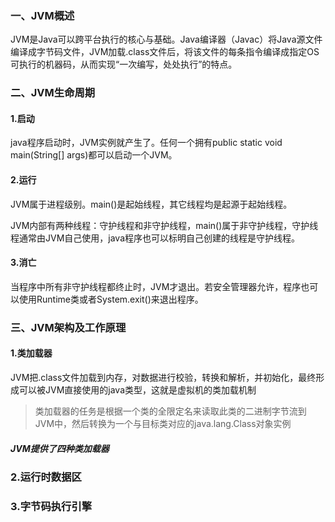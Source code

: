 ### 一、JVM概述

JVM是Java可以跨平台执行的核心与基础。Java编译器（Javac）将Java源文件编译成字节码文件，JVM加载.class文件后，将该文件的每条指令编译成指定OS可执行的机器码，从而实现“一次编写，处处执行”的特点。

### 二、JVM生命周期

#### 1.启动

 java程序启动时，JVM实例就产生了。任何一个拥有public static void main(String[] args)都可以启动一个JVM。

#### 2.运行

JVM属于进程级别。main()是起始线程，其它线程均是起源于起始线程。

JVM内部有两种线程：守护线程和非守护线程，main()属于非守护线程，守护线程通常由JVM自己使用，java程序也可以标明自己创建的线程是守护线程。

#### 3.消亡

当程序中所有非守护线程都终止时，JVM才退出。若安全管理器允许，程序也可以使用Runtime类或者System.exit()来退出程序。

### 三、JVM架构及工作原理

#### 1.类加载器

JVM把.class文件加载到内存，对数据进行校验，转换和解析，并初始化，最终形成可以被JVM直接使用的java类型，这就是虚拟机的类加载机制

> 类加载器的任务是根据一个类的全限定名来读取此类的二进制字节流到JVM中，然后转换为一个与目标类对应的java.lang.Class对象实例
##### JVM提供了四种类加载器

### 2.运行时数据区

### 3.字节码执行引擎